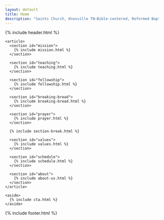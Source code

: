 ```yaml
---
layout: default
title: Home
description: "Saints Church, Knoxville TN—Bible-centered, Reformed Baptist. Expository preaching, 1689 Confession, Acts 2:42–47 fellowship. Sundays 9:30 AM at 11213 Outlet Dr."
---
```


<div class="bg-saints-white dark:bg-saints-black">

  <main class="isolate">
    {% include header.html %}
    
    <article>
      <section id="mission">
        {% include mission.html %}
      </section>
      
      <section id="teaching">
        {% include teaching.html %}
      </section>
      
      <section id="fellowship">
        {% include fellowship.html %}
      </section>
      
      <section id="breaking-bread">
        {% include breaking-bread.html %}
      </section>
      
      <section id="prayer">
        {% include prayer.html %}
      </section>
      
      {% include section-break.html %}
      
      <section id="values">
        {% include values.html %}
      </section>
      
      <section id="schedule">
        {% include schedule.html %}
      </section>
      
      <section id="about">
        {% include about-us.html %}
      </section>
    </article>
    
    <aside>
      {% include cta.html %}
    </aside>
  </main>

  {% include footer.html %}
</div>
